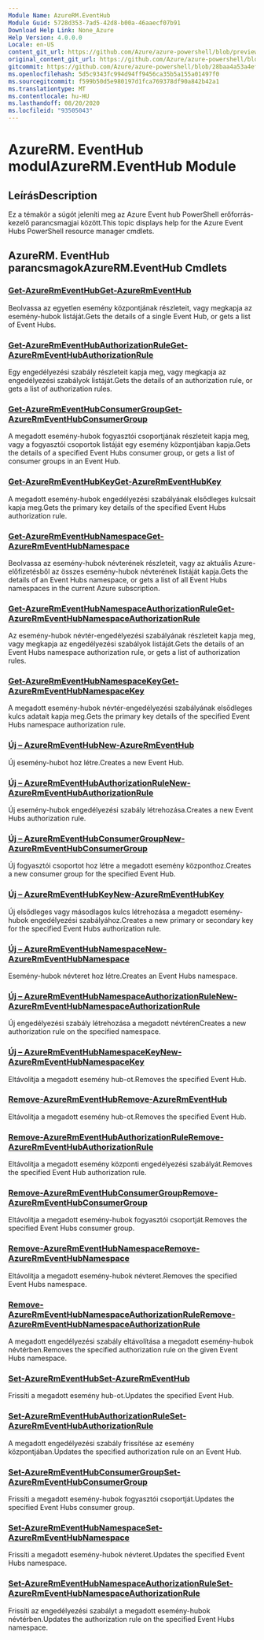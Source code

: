 ```yaml
---
Module Name: AzureRM.EventHub
Module Guid: 5728d353-7ad5-42d8-b00a-46aaecf07b91
Download Help Link: None_Azure
Help Version: 4.0.0.0
Locale: en-US
content_git_url: https://github.com/Azure/azure-powershell/blob/preview/src/ResourceManager/EventHub/Commands.EventHub/help/AzureRM.EventHub.md
original_content_git_url: https://github.com/Azure/azure-powershell/blob/preview/src/ResourceManager/EventHub/Commands.EventHub/help/AzureRM.EventHub.md
gitcommit: https://github.com/Azure/azure-powershell/blob/28baa4a53a4efceb1197c032a8db08e199f0858d
ms.openlocfilehash: 5d5c9343fc994d94ff9456ca35b5a155a01497f0
ms.sourcegitcommit: f599b50d5e980197d1fca769378df90a842b42a1
ms.translationtype: MT
ms.contentlocale: hu-HU
ms.lasthandoff: 08/20/2020
ms.locfileid: "93505043"
---
```

# <span data-ttu-id="09acd-101">AzureRM. EventHub modul</span><span class="sxs-lookup"><span data-stu-id="09acd-101">AzureRM.EventHub Module</span></span>
## <span data-ttu-id="09acd-102">Leírás</span><span class="sxs-lookup"><span data-stu-id="09acd-102">Description</span></span>
<span data-ttu-id="09acd-103">Ez a témakör a súgót jeleníti meg az Azure Event hub PowerShell erőforrás-kezelő parancsmagjai között.</span><span class="sxs-lookup"><span data-stu-id="09acd-103">This topic displays help for the Azure Event Hubs PowerShell resource manager cmdlets.</span></span>

## <span data-ttu-id="09acd-104">AzureRM. EventHub parancsmagok</span><span class="sxs-lookup"><span data-stu-id="09acd-104">AzureRM.EventHub Cmdlets</span></span>
### [<span data-ttu-id="09acd-105">Get-AzureRmEventHub</span><span class="sxs-lookup"><span data-stu-id="09acd-105">Get-AzureRmEventHub</span></span>](Get-AzureRmEventHub.md)
<span data-ttu-id="09acd-106">Beolvassa az egyetlen esemény központjának részleteit, vagy megkapja az esemény-hubok listáját.</span><span class="sxs-lookup"><span data-stu-id="09acd-106">Gets the details of a single Event Hub, or gets a list of Event Hubs.</span></span>

### [<span data-ttu-id="09acd-107">Get-AzureRmEventHubAuthorizationRule</span><span class="sxs-lookup"><span data-stu-id="09acd-107">Get-AzureRmEventHubAuthorizationRule</span></span>](Get-AzureRmEventHubAuthorizationRule.md)
<span data-ttu-id="09acd-108">Egy engedélyezési szabály részleteit kapja meg, vagy megkapja az engedélyezési szabályok listáját.</span><span class="sxs-lookup"><span data-stu-id="09acd-108">Gets the details of an authorization rule, or gets a list of authorization rules.</span></span>

### [<span data-ttu-id="09acd-109">Get-AzureRmEventHubConsumerGroup</span><span class="sxs-lookup"><span data-stu-id="09acd-109">Get-AzureRmEventHubConsumerGroup</span></span>](Get-AzureRmEventHubConsumerGroup.md)
<span data-ttu-id="09acd-110">A megadott esemény-hubok fogyasztói csoportjának részleteit kapja meg, vagy a fogyasztói csoportok listáját egy esemény központjában kapja.</span><span class="sxs-lookup"><span data-stu-id="09acd-110">Gets the details of a specified Event Hubs consumer group, or gets a list of consumer groups in an Event Hub.</span></span>

### [<span data-ttu-id="09acd-111">Get-AzureRmEventHubKey</span><span class="sxs-lookup"><span data-stu-id="09acd-111">Get-AzureRmEventHubKey</span></span>](Get-AzureRmEventHubKey.md)
<span data-ttu-id="09acd-112">A megadott esemény-hubok engedélyezési szabályának elsődleges kulcsait kapja meg.</span><span class="sxs-lookup"><span data-stu-id="09acd-112">Gets the primary key details of the specified Event Hubs authorization rule.</span></span>

### [<span data-ttu-id="09acd-113">Get-AzureRmEventHubNamespace</span><span class="sxs-lookup"><span data-stu-id="09acd-113">Get-AzureRmEventHubNamespace</span></span>](Get-AzureRmEventHubNamespace.md)
<span data-ttu-id="09acd-114">Beolvassa az esemény-hubok névterének részleteit, vagy az aktuális Azure-előfizetésből az összes esemény-hubok névterének listáját kapja.</span><span class="sxs-lookup"><span data-stu-id="09acd-114">Gets the details of an Event Hubs namespace, or gets a list of all Event Hubs namespaces in the current Azure subscription.</span></span>

### [<span data-ttu-id="09acd-115">Get-AzureRmEventHubNamespaceAuthorizationRule</span><span class="sxs-lookup"><span data-stu-id="09acd-115">Get-AzureRmEventHubNamespaceAuthorizationRule</span></span>](Get-AzureRmEventHubNamespaceAuthorizationRule.md)
<span data-ttu-id="09acd-116">Az esemény-hubok névtér-engedélyezési szabályának részleteit kapja meg, vagy megkapja az engedélyezési szabályok listáját.</span><span class="sxs-lookup"><span data-stu-id="09acd-116">Gets the details of an Event Hubs namespace authorization rule, or gets a list of authorization rules.</span></span>

### [<span data-ttu-id="09acd-117">Get-AzureRmEventHubNamespaceKey</span><span class="sxs-lookup"><span data-stu-id="09acd-117">Get-AzureRmEventHubNamespaceKey</span></span>](Get-AzureRmEventHubNamespaceKey.md)
<span data-ttu-id="09acd-118">A megadott esemény-hubok névtér-engedélyezési szabályának elsődleges kulcs adatait kapja meg.</span><span class="sxs-lookup"><span data-stu-id="09acd-118">Gets the primary key details of the specified Event Hubs namespace authorization rule.</span></span>

### [<span data-ttu-id="09acd-119">Új – AzureRmEventHub</span><span class="sxs-lookup"><span data-stu-id="09acd-119">New-AzureRmEventHub</span></span>](New-AzureRmEventHub.md)
<span data-ttu-id="09acd-120">Új esemény-hubot hoz létre.</span><span class="sxs-lookup"><span data-stu-id="09acd-120">Creates a new Event Hub.</span></span>

### [<span data-ttu-id="09acd-121">Új – AzureRmEventHubAuthorizationRule</span><span class="sxs-lookup"><span data-stu-id="09acd-121">New-AzureRmEventHubAuthorizationRule</span></span>](New-AzureRmEventHubAuthorizationRule.md)
<span data-ttu-id="09acd-122">Új esemény-hubok engedélyezési szabály létrehozása.</span><span class="sxs-lookup"><span data-stu-id="09acd-122">Creates a new Event Hubs authorization rule.</span></span>

### [<span data-ttu-id="09acd-123">Új – AzureRmEventHubConsumerGroup</span><span class="sxs-lookup"><span data-stu-id="09acd-123">New-AzureRmEventHubConsumerGroup</span></span>](New-AzureRmEventHubConsumerGroup.md)
<span data-ttu-id="09acd-124">Új fogyasztói csoportot hoz létre a megadott esemény központhoz.</span><span class="sxs-lookup"><span data-stu-id="09acd-124">Creates a new consumer group for the specified Event Hub.</span></span>

### [<span data-ttu-id="09acd-125">Új – AzureRmEventHubKey</span><span class="sxs-lookup"><span data-stu-id="09acd-125">New-AzureRmEventHubKey</span></span>](New-AzureRmEventHubKey.md)
<span data-ttu-id="09acd-126">Új elsődleges vagy másodlagos kulcs létrehozása a megadott esemény-hubok engedélyezési szabályához.</span><span class="sxs-lookup"><span data-stu-id="09acd-126">Creates a new primary or secondary key for the specified Event Hubs authorization rule.</span></span>

### [<span data-ttu-id="09acd-127">Új – AzureRmEventHubNamespace</span><span class="sxs-lookup"><span data-stu-id="09acd-127">New-AzureRmEventHubNamespace</span></span>](New-AzureRmEventHubNamespace.md)
<span data-ttu-id="09acd-128">Esemény-hubok névteret hoz létre.</span><span class="sxs-lookup"><span data-stu-id="09acd-128">Creates an Event Hubs namespace.</span></span>

### [<span data-ttu-id="09acd-129">Új – AzureRmEventHubNamespaceAuthorizationRule</span><span class="sxs-lookup"><span data-stu-id="09acd-129">New-AzureRmEventHubNamespaceAuthorizationRule</span></span>](New-AzureRmEventHubNamespaceAuthorizationRule.md)
<span data-ttu-id="09acd-130">Új engedélyezési szabály létrehozása a megadott névtéren</span><span class="sxs-lookup"><span data-stu-id="09acd-130">Creates a new authorization rule on the specified namespace.</span></span>

### [<span data-ttu-id="09acd-131">Új – AzureRmEventHubNamespaceKey</span><span class="sxs-lookup"><span data-stu-id="09acd-131">New-AzureRmEventHubNamespaceKey</span></span>](New-AzureRmEventHubNamespaceKey.md)
<span data-ttu-id="09acd-132">Eltávolítja a megadott esemény hub-ot.</span><span class="sxs-lookup"><span data-stu-id="09acd-132">Removes the specified Event Hub.</span></span>

### [<span data-ttu-id="09acd-133">Remove-AzureRmEventHub</span><span class="sxs-lookup"><span data-stu-id="09acd-133">Remove-AzureRmEventHub</span></span>](Remove-AzureRmEventHub.md)
<span data-ttu-id="09acd-134">Eltávolítja a megadott esemény hub-ot.</span><span class="sxs-lookup"><span data-stu-id="09acd-134">Removes the specified Event Hub.</span></span>

### [<span data-ttu-id="09acd-135">Remove-AzureRmEventHubAuthorizationRule</span><span class="sxs-lookup"><span data-stu-id="09acd-135">Remove-AzureRmEventHubAuthorizationRule</span></span>](Remove-AzureRmEventHubAuthorizationRule.md)
<span data-ttu-id="09acd-136">Eltávolítja a megadott esemény központi engedélyezési szabályát.</span><span class="sxs-lookup"><span data-stu-id="09acd-136">Removes the specified Event Hub authorization rule.</span></span>

### [<span data-ttu-id="09acd-137">Remove-AzureRmEventHubConsumerGroup</span><span class="sxs-lookup"><span data-stu-id="09acd-137">Remove-AzureRmEventHubConsumerGroup</span></span>](Remove-AzureRmEventHubConsumerGroup.md)
<span data-ttu-id="09acd-138">Eltávolítja a megadott esemény-hubok fogyasztói csoportját.</span><span class="sxs-lookup"><span data-stu-id="09acd-138">Removes the specified Event Hubs consumer group.</span></span>

### [<span data-ttu-id="09acd-139">Remove-AzureRmEventHubNamespace</span><span class="sxs-lookup"><span data-stu-id="09acd-139">Remove-AzureRmEventHubNamespace</span></span>](Remove-AzureRmEventHubNamespace.md)
<span data-ttu-id="09acd-140">Eltávolítja a megadott esemény-hubok névteret.</span><span class="sxs-lookup"><span data-stu-id="09acd-140">Removes the specified Event Hubs namespace.</span></span>

### [<span data-ttu-id="09acd-141">Remove-AzureRmEventHubNamespaceAuthorizationRule</span><span class="sxs-lookup"><span data-stu-id="09acd-141">Remove-AzureRmEventHubNamespaceAuthorizationRule</span></span>](Remove-AzureRmEventHubNamespaceAuthorizationRule.md)
<span data-ttu-id="09acd-142">A megadott engedélyezési szabály eltávolítása a megadott esemény-hubok névtérben.</span><span class="sxs-lookup"><span data-stu-id="09acd-142">Removes the specified authorization rule on the given Event Hubs namespace.</span></span>

### [<span data-ttu-id="09acd-143">Set-AzureRmEventHub</span><span class="sxs-lookup"><span data-stu-id="09acd-143">Set-AzureRmEventHub</span></span>](Set-AzureRmEventHub.md)
<span data-ttu-id="09acd-144">Frissíti a megadott esemény hub-ot.</span><span class="sxs-lookup"><span data-stu-id="09acd-144">Updates the specified Event Hub.</span></span>

### [<span data-ttu-id="09acd-145">Set-AzureRmEventHubAuthorizationRule</span><span class="sxs-lookup"><span data-stu-id="09acd-145">Set-AzureRmEventHubAuthorizationRule</span></span>](Set-AzureRmEventHubAuthorizationRule.md)
<span data-ttu-id="09acd-146">A megadott engedélyezési szabály frissítése az esemény központjában.</span><span class="sxs-lookup"><span data-stu-id="09acd-146">Updates the specified authorization rule on an Event Hub.</span></span>

### [<span data-ttu-id="09acd-147">Set-AzureRmEventHubConsumerGroup</span><span class="sxs-lookup"><span data-stu-id="09acd-147">Set-AzureRmEventHubConsumerGroup</span></span>](Set-AzureRmEventHubConsumerGroup.md)
<span data-ttu-id="09acd-148">Frissíti a megadott esemény-hubok fogyasztói csoportját.</span><span class="sxs-lookup"><span data-stu-id="09acd-148">Updates the specified Event Hubs consumer group.</span></span>

### [<span data-ttu-id="09acd-149">Set-AzureRmEventHubNamespace</span><span class="sxs-lookup"><span data-stu-id="09acd-149">Set-AzureRmEventHubNamespace</span></span>](Set-AzureRmEventHubNamespace.md)
<span data-ttu-id="09acd-150">Frissíti a megadott esemény-hubok névteret.</span><span class="sxs-lookup"><span data-stu-id="09acd-150">Updates the specified Event Hubs namespace.</span></span>

### [<span data-ttu-id="09acd-151">Set-AzureRmEventHubNamespaceAuthorizationRule</span><span class="sxs-lookup"><span data-stu-id="09acd-151">Set-AzureRmEventHubNamespaceAuthorizationRule</span></span>](Set-AzureRmEventHubNamespaceAuthorizationRule.md)
<span data-ttu-id="09acd-152">Frissíti az engedélyezési szabályt a megadott esemény-hubok névtérben.</span><span class="sxs-lookup"><span data-stu-id="09acd-152">Updates the authorization rule on the specified Event Hubs namespace.</span></span>

